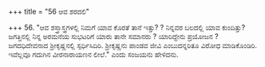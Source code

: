 +++
title = "56 ಆವ ಶರದಲಿ"

+++
56. "ಆವ ಶಸ್ತ್ರಾಸ್ತ್ರಗಳಲ್ಲಿ ನಿಮಗೆ ಯಾವ ಕೊರತೆ ತಾನೆ ಇತ್ತು?  ? ನಿನ್ನವರ ಬಲದಲ್ಲಿ ಯಾವ ಕುಂದಿತ್ತು? ಜಗತ್ತಿನಲ್ಲಿ ನಿನ್ನ ಅರಮನೆಯ ಸುಭಟರಿಗೆ ಯಾರು ತಾನೇ ಸಮಾನರು ? ಯಾರಿದ್ದೇನು ಪ್ರಯೋಜನ ? ಜಗದಧಿದೇವನಾದ ಶ್ರೀಕೃಷ್ಣನಲ್ಲಿ ಸ್ಪರ್ಧಿಸಿದಿರಿ. ಶ್ರೀಕೃಷ್ಣನು ಪಾಂಡವ ಜೀವಿ ಎಂಬುದನ್ನರಿತೂ ವಿರೋಧ ಮಾಡಿಕೊಂಡಿರಿ. ಇವೆಲ್ಲವೂ ಗದುಗಿನ ವೀರನಾರಾಯಣನ ಲೀಲೆ." ಎಂದು ಸಂಜಯನು ಹೇಳಿದನು.